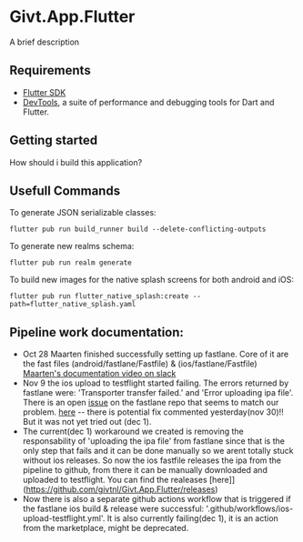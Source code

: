 # Givt.App.Flutter
A brief description

## Requirements

- [Flutter SDK](https://docs.flutter.dev/get-started/install)
- [DevTools](https://docs.flutter.dev/development/tools/devtools/overview), a suite of performance and debugging tools for Dart and Flutter.

## Getting started
How should i build this application?

## Usefull Commands

To generate JSON serializable classes:
```shell
flutter pub run build_runner build --delete-conflicting-outputs
```

To generate new realms schema:
```shell
flutter pub run realm generate
```
To build new images for the native splash screens for both android and iOS:
```shell
flutter pub run flutter_native_splash:create --path=flutter_native_splash.yaml 
```

## Pipeline work documentation:
- Oct 28 Maarten finished successfully setting up fastlane. Core of it are the fast files (android/fastlane/Fastfile) & (ios/fastlane/Fastfile)   [Maarten's documentation video on slack](https://nfcollect.slack.com/files/U14JJU34J/F048FDEE1B6/flutter_-_fastlane_-_codesigning_-_ci.mkv)
- Nov 9 the ios upload to testflight started failing. The errors returned by fastlane were: 'Transporter transfer failed.' and 'Error uploading ipa file'. There is an open [issue](https://github.com/fastlane/fastlane/issues/20879) on the fastlane repo that seems to match our problem. [here](https://github.com/fastlane/fastlane/issues/20879) -- there is potential fix  commented yesterday(nov 30)!! But it was not yet tried out (dec 1).
- The current(dec 1) workaround we created is removing the responsability of 'uploading the ipa file' from fastlane since that is the only step that fails and it can be done manually so we arent totally stuck without ios releases.
So now the ios fastfile releases the ipa from the pipeline to github, from there it can be manually downloaded and uploaded to testflight. You can find the realeases [here]](https://github.com/givtnl/Givt.App.Flutter/releases)
- Now there is also a separate github actions workflow that is triggered if the fastlane ios build & release were successful: '.github/workflows/ios-upload-testflight.yml'. It is also currently failing(dec 1), it is an action from the marketplace, might be deprecated.